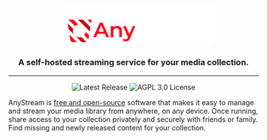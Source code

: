#

<p align="center">
<img src="img/as-logo.svg" alt="AnyStream" width="300" style="margin-left: 24px;"/>
</p>

<h3 align="center">A self-hosted streaming service for your media collection.</h3>

---

<p align="center">
<a href="https://github.com/drewcarlson/AnyStream/releases/lagest" style="text-decoration: none !important;">
<img alt="Latest Release" src="https://img.shields.io/github/v/tag/drewcarlson/anystream?label=release&sort=semver">
</a>
<a href="https://raw.githubusercontent.com/DrewCarlson/AnyStream/main/LICENSE" style="text-decoration: none !important;">
<img alt="AGPL 3.0 License" src="https://img.shields.io/github/license/drewcarlson/anystream"/>
</a>
</p>

AnyStream is [free and open-source](https://en.wikipedia.org/wiki/Open-source_software) software that makes it easy to
manage and stream your media library from anywhere, on any device.
Once running, share access to your collection privately and securely with friends or family.
Find missing and newly released content for your collection.